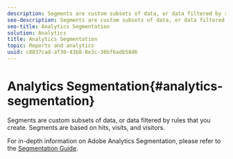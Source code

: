 ```yaml
---
description: Segments are custom subsets of data, or data filtered by rules that you create. Segments are based on hits, visits, and visitors.
seo-description: Segments are custom subsets of data, or data filtered by rules that you create. Segments are based on hits, visits, and visitors.
seo-title: Analytics Segmentation
solution: Analytics
title: Analytics Segmentation
topic: Reports and analytics
uuid: c8837cad-af30-43b8-8e3c-36bf6adb58d6
---
```


# Analytics Segmentation{#analytics-segmentation}

Segments are custom subsets of data, or data filtered by rules that you create. Segments are based on hits, visits, and visitors.

For in-depth information on Adobe Analytics Segmentation, please refer to the [Segmentation Guide](https://marketing.adobe.com/resources/help/en_US/analytics/segment/).

